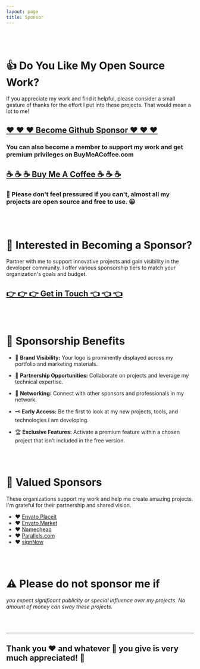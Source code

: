 ```yaml
---
layout: page
title: Sponsor
---
```


<br>
<br>

# 👍 Do You Like My Open Source Work?

If you appreciate my work and find it helpful, please consider a small gesture of thanks for the effort I put into
these projects. That would mean a lot to me!

## [❤️ ❤️ ❤️ Become Github Sponsor ❤️ ❤️ ❤️][github_sponsors]

### You can also become a member to support my work and get premium privileges on BuyMeACoffee.com

## [☕ ☕ ☕ Buy Me A Coffee ☕ ☕ ☕][buymeacoffee]

### 🙏 Please don't feel pressured if you can't, almost all my projects are open source and free to use. 😀

<br>
<br>

# 👑 Interested in Becoming a Sponsor?

Partner with me to support innovative projects and gain visibility in the developer community. I offer various
sponsorship tiers to match your organization's goals and budget.

## [👉 👉 👉 Get in Touch 👈 👈 👈][contact]

<br>
<br>

# 🚀 Sponsorship Benefits

- 📢 **Brand Visibility:** Your logo is prominently displayed across my portfolio and marketing materials.

- 🤝 **Partnership Opportunities:** Collaborate on projects and leverage my technical expertise.

- 🔗 **Networking:** Connect with other sponsors and professionals in my network.

- 🗝️ **Early Access:** Be the first to look at my new projects, tools, and technologies I am developing.

- 🏆 **Exclusive Features:** Activate a premium feature within a chosen project that isn't included in the free version.

<br>
<br>

# 💎 Valued Sponsors

These organizations support my work and help me create amazing projects. I'm grateful for their partnership and
shared vision.

- ❤️ [Envato Placeit][envato_placeit]
- ❤️ [Envato Market][envato_market]
- ❤️ [Namecheap][namecheap]
- ❤️ [Parallels.com][parallels]
- ❤️ [signNow][signnow]

<br>
<br>

# ⚠️ Please do not sponsor me if

_you expect significant publicity or special influence over my projects. No amount of money can sway these projects._

<br>
<br>

---

## Thank you ❤️ and whatever 🤑 you give is very much appreciated! 💯

<br>
<br>

[contact]: https://iamprogrammer.lk/contact
[github_sponsors]: https://github.com/sponsors/iamprogrammerlk
[buymeacoffee]: https://buymeacoffee.com/iamprogrammerlk/extras
[envato_placeit]: https://1.envato.market/bOMmyv
[envato_market]: https://1.envato.market/2avWY7
[namecheap]: https://namecheap.pxf.io/vPJZbv
[parallels]: https://parallels.sjv.io/dOM7Zj
[signnow]: https://signnow.sjv.io/55v7m2
